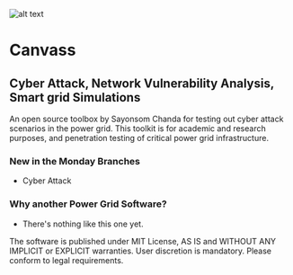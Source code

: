![alt text](https://github.com/sayonsom/Canvass/blob/master/canvass.png "Logo Title Text 1")

# Canvass
## Cyber Attack, Network Vulnerability Analysis, Smart grid Simulations

An open source toolbox by Sayonsom Chanda for testing out cyber attack scenarios in the power grid.
This toolkit is for academic and research purposes, and penetration testing of critical power grid infrastructure.

### New in the Monday Branches

- Cyber Attack

### Why another Power Grid Software?

- There's nothing like this one yet.

The software is published under MIT License, AS IS and WITHOUT ANY IMPLICIT or EXPLICIT warranties. User discretion is mandatory. Please conform to legal requirements.
